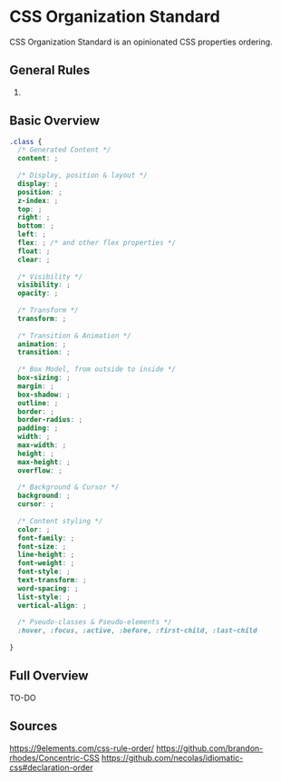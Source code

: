 # CSS Organization Standard

CSS Organization Standard is an opinionated CSS properties ordering.

## General Rules

1. 

## Basic Overview

```css
.class {
  /* Generated Content */
  content: ;
  
  /* Display, position & layout */
  display: ;
  position: ;
  z-index: ;
  top: ;
  right: ;
  bottom: ;
  left: ;
  flex: ; /* and other flex properties */
  float: ;
  clear: ;
  
  /* Visibility */
  visibility: ;
  opacity: ;
  
  /* Transform */
  transform: ;
  
  /* Transition & Animation */
  animation: ;
  transition: ;
  
  /* Box Model, from outside to inside */
  box-sizing: ;
  margin: ;
  box-shadow: ;
  outline: ;
  border: ;
  border-radius: ;
  padding: ;
  width: ;
  max-width: ;
  height: ;
  max-height: ;
  overflow: ;
  
  /* Background & Cursor */
  background: ;
  cursor: ;
  
  /* Content styling */
  color: ;
  font-family: ;
  font-size: ;
  line-height: ;
  font-weight: ;
  font-style: ;
  text-transform: ;
  word-spacing: ;
  list-style: ;
  vertical-align: ;
  
  /* Pseudo-classes & Pseudo-elements */
  :hover, :focus, :active, :before, :first-child, :last-child
  
}
```

## Full Overview

TO-DO

## Sources

https://9elements.com/css-rule-order/
https://github.com/brandon-rhodes/Concentric-CSS
https://github.com/necolas/idiomatic-css#declaration-order
